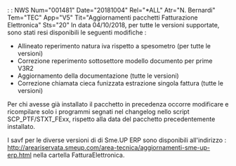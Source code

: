  :  : NWS Num="001481" Date="20181004" Rel="\*ALL" Atr="N. Bernardi" Tem="TEC" App="V5" Tit="Aggiornamenti pacchetti Fatturazione Elettronica" Sts="20"
In data 04/10/2018, per tutte le versioni supportate, sono stati resi disponibili le seguenti
 modifiche : 


<ul><li>Allineato reperimento natura iva rispetto a spesometro (per tutte le versioni)</li>
 <li>Correzione reperimento sottosettore modello documento per prime V3R2</li>
 <li>Aggiornamento della documentazione  (tutte le versioni)</li>
<li>Correzione chiamata cieca funizzata estrazione singola fattura (tutte le versioni)</li></ul> 
Per chi avesse già installato il pacchetto in precedenza occorre modificare e ricompilare solo
 i programmi segnati nel changelog nello script SCP_PTF/STXT_FExx, rispetto alla data del pacchetto
precedentemente installato.

I savf per le diverse versioni di di Sme.UP ERP sono disponibili all'indirizzo : 
 http://areariservata.smeup.com/area-tecnica/aggiornamenti-sme-up-erp.html
 nella cartella FatturaElettronica.
